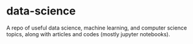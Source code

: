 # data-science
A repo of useful data science, machine learning, and computer science topics, along with articles and codes (mostly jupyter notebooks).
